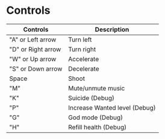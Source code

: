 # Controls
| Controls           | Description                   |
|--------------------|-------------------------------|
| "A" or Left arrow  | Turn left                     |
| "D" or Right arrow | Turn right                    |
| "W" or Up arrow    | Accelerate                    |
| "S" or Down arrow  | Decelerate                    |
| Space              | Shoot                         |
| "M"                | Mute/unmute music             |
| "K"                | Suicide (Debug)               |
| "P"                | Increase Wanted level (Debug) |
| "G"                | God mode (Debug)              |
| "H"                | Refill health (Debug)         |
